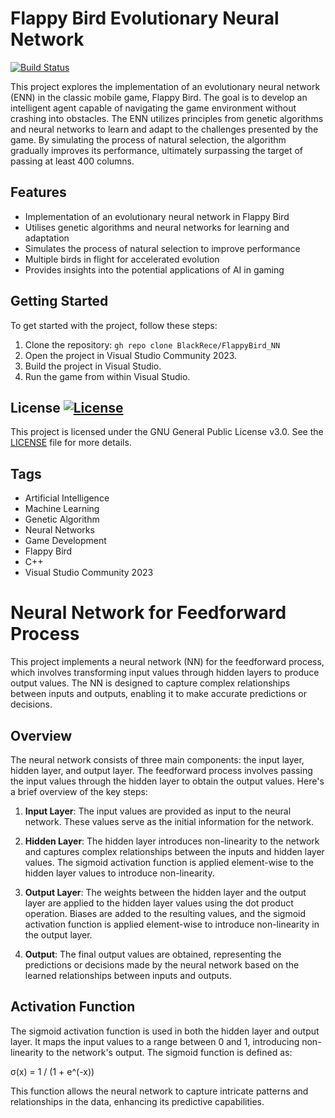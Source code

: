 ﻿# Flappy Bird Evolutionary Neural Network

[![Build Status](https://img.shields.io/travis/BlackRece/flappy-bird-enn.svg)](https://github.com/BlackRece/FlappyBird_NN/workflows/CI/badge.svg)


This project explores the implementation of an evolutionary neural network (ENN) in the classic mobile game, Flappy Bird. The goal is to develop an intelligent agent capable of navigating the game environment without crashing into obstacles. The ENN utilizes principles from genetic algorithms and neural networks to learn and adapt to the challenges presented by the game. By simulating the process of natural selection, the algorithm gradually improves its performance, ultimately surpassing the target of passing at least 400 columns.

## Features

- Implementation of an evolutionary neural network in Flappy Bird
- Utilises genetic algorithms and neural networks for learning and adaptation
- Simulates the process of natural selection to improve performance
- Multiple birds in flight for accelerated evolution
- Provides insights into the potential applications of AI in gaming

## Getting Started

To get started with the project, follow these steps:

1. Clone the repository: `gh repo clone BlackRece/FlappyBird_NN`
2. Open the project in Visual Studio Community 2023.
3. Build the project in Visual Studio.
4. Run the game from within Visual Studio.

## License [![License](https://img.shields.io/badge/License-GPLv3-blue.svg)](LICENSE)

This project is licensed under the GNU General Public License v3.0. See the [LICENSE](LICENSE) file for more details.

## Tags

- Artificial Intelligence
- Machine Learning
- Genetic Algorithm
- Neural Networks
- Game Development
- Flappy Bird
- C++
- Visual Studio Community 2023

 
# Neural Network for Feedforward Process

This project implements a neural network (NN) for the feedforward process, which involves transforming input values through hidden layers to produce output values. The NN is designed to capture complex relationships between inputs and outputs, enabling it to make accurate predictions or decisions.

## Overview

The neural network consists of three main components: the input layer, hidden layer, and output layer. The feedforward process involves passing the input values through the hidden layer to obtain the output values. Here's a brief overview of the key steps:

1. **Input Layer**: The input values are provided as input to the neural network. These values serve as the initial information for the network.

2. **Hidden Layer**: The hidden layer introduces non-linearity to the network and captures complex relationships between the inputs and hidden layer values. The sigmoid activation function is applied element-wise to the hidden layer values to introduce non-linearity.

3. **Output Layer**: The weights between the hidden layer and the output layer are applied to the hidden layer values using the dot product operation. Biases are added to the resulting values, and the sigmoid activation function is applied element-wise to introduce non-linearity in the output layer.

4. **Output**: The final output values are obtained, representing the predictions or decisions made by the neural network based on the learned relationships between inputs and outputs.

## Activation Function

The sigmoid activation function is used in both the hidden layer and output layer. It maps the input values to a range between 0 and 1, introducing non-linearity to the network's output. The sigmoid function is defined as:

σ(x) = 1 / (1 + e^(-x))

This function allows the neural network to capture intricate patterns and relationships in the data, enhancing its predictive capabilities.

